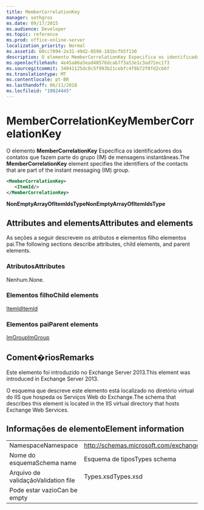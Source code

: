 ```yaml
---
title: MemberCorrelationKey
manager: sethgros
ms.date: 09/17/2015
ms.audience: Developer
ms.topic: reference
ms.prod: office-online-server
localization_priority: Normal
ms.assetid: 60cc7094-2e31-49d2-8598-181bcfb5f130
description: O elemento MemberCorrelationKey Especifica os identificadores dos contatos que fazem parte do grupo (IM) de mensagens instantâneas.
ms.openlocfilehash: 4e45a86a5ead48576dcab7f3a53e1c3ad72ec173
ms.sourcegitcommit: 34041125dc8c5f993b21cebfc4f8b72f0fd2cb6f
ms.translationtype: MT
ms.contentlocale: pt-BR
ms.lasthandoff: 06/11/2018
ms.locfileid: "19824445"
---
```

# <a name="membercorrelationkey"></a><span data-ttu-id="8ac11-103">MemberCorrelationKey</span><span class="sxs-lookup"><span data-stu-id="8ac11-103">MemberCorrelationKey</span></span>

<span data-ttu-id="8ac11-104">O elemento **MemberCorrelationKey** Especifica os identificadores dos contatos que fazem parte do grupo (IM) de mensagens instantâneas.</span><span class="sxs-lookup"><span data-stu-id="8ac11-104">The **MemberCorrelationKey** element specifies the identifiers of the contacts that are part of the instant messaging (IM) group.</span></span> 
  
```XML
<MemberCorrelationKey>
   <ItemId/>
</MemberCorrelationKey>
```

<span data-ttu-id="8ac11-105">**NonEmptyArrayOfItemIdsType**</span><span class="sxs-lookup"><span data-stu-id="8ac11-105">**NonEmptyArrayOfItemIdsType**</span></span>

## <a name="attributes-and-elements"></a><span data-ttu-id="8ac11-106">Attributes and elements</span><span class="sxs-lookup"><span data-stu-id="8ac11-106">Attributes and elements</span></span>

<span data-ttu-id="8ac11-107">As seções a seguir descrevem os atributos e elementos filho elementos pai.</span><span class="sxs-lookup"><span data-stu-id="8ac11-107">The following sections describe attributes, child elements, and parent elements.</span></span>
  
### <a name="attributes"></a><span data-ttu-id="8ac11-108">Atributos</span><span class="sxs-lookup"><span data-stu-id="8ac11-108">Attributes</span></span>

<span data-ttu-id="8ac11-109">Nenhum.</span><span class="sxs-lookup"><span data-stu-id="8ac11-109">None.</span></span>
  
### <a name="child-elements"></a><span data-ttu-id="8ac11-110">Elementos filho</span><span class="sxs-lookup"><span data-stu-id="8ac11-110">Child elements</span></span>

[<span data-ttu-id="8ac11-111">ItemId</span><span class="sxs-lookup"><span data-stu-id="8ac11-111">ItemId</span></span>](itemid.md)
  
### <a name="parent-elements"></a><span data-ttu-id="8ac11-112">Elementos pai</span><span class="sxs-lookup"><span data-stu-id="8ac11-112">Parent elements</span></span>

[<span data-ttu-id="8ac11-113">ImGroup</span><span class="sxs-lookup"><span data-stu-id="8ac11-113">ImGroup</span></span>](imgroup.md)
  
## <a name="remarks"></a><span data-ttu-id="8ac11-114">Coment�rios</span><span class="sxs-lookup"><span data-stu-id="8ac11-114">Remarks</span></span>

<span data-ttu-id="8ac11-115">Este elemento foi introduzido no Exchange Server 2013.</span><span class="sxs-lookup"><span data-stu-id="8ac11-115">This element was introduced in Exchange Server 2013.</span></span>
  
<span data-ttu-id="8ac11-116">O esquema que descreve este elemento está localizado no diretório virtual do IIS que hospeda os Serviços Web do Exchange.</span><span class="sxs-lookup"><span data-stu-id="8ac11-116">The schema that describes this element is located in the IIS virtual directory that hosts Exchange Web Services.</span></span>
  
## <a name="element-information"></a><span data-ttu-id="8ac11-117">Informações de elemento</span><span class="sxs-lookup"><span data-stu-id="8ac11-117">Element information</span></span>

|||
|:-----|:-----|
|<span data-ttu-id="8ac11-118">Namespace</span><span class="sxs-lookup"><span data-stu-id="8ac11-118">Namespace</span></span>  <br/> |http://schemas.microsoft.com/exchange/services/2006/types  <br/> |
|<span data-ttu-id="8ac11-119">Nome do esquema</span><span class="sxs-lookup"><span data-stu-id="8ac11-119">Schema name</span></span>  <br/> |<span data-ttu-id="8ac11-120">Esquema de tipos</span><span class="sxs-lookup"><span data-stu-id="8ac11-120">Types schema</span></span>  <br/> |
|<span data-ttu-id="8ac11-121">Arquivo de validação</span><span class="sxs-lookup"><span data-stu-id="8ac11-121">Validation file</span></span>  <br/> |<span data-ttu-id="8ac11-122">Types.xsd</span><span class="sxs-lookup"><span data-stu-id="8ac11-122">Types.xsd</span></span>  <br/> |
|<span data-ttu-id="8ac11-123">Pode estar vazio</span><span class="sxs-lookup"><span data-stu-id="8ac11-123">Can be empty</span></span>  <br/> ||
   


